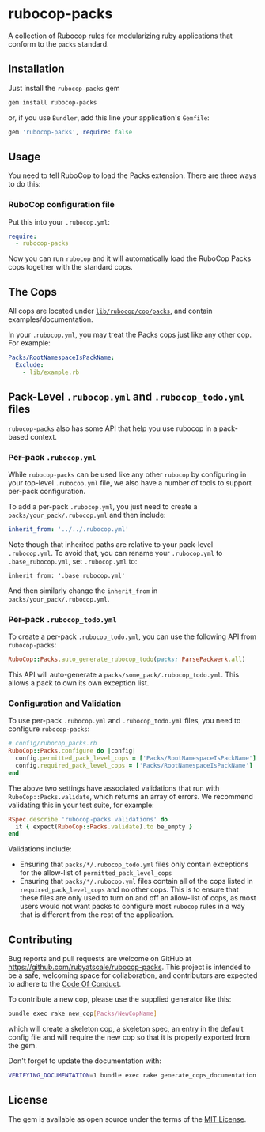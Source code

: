 # rubocop-packs

A collection of Rubocop rules for modularizing ruby applications that conform to the `packs` standard.

## Installation

Just install the `rubocop-packs` gem

```sh
gem install rubocop-packs
```
or, if you use `Bundler`, add this line your application's `Gemfile`:

```ruby
gem 'rubocop-packs', require: false
```

## Usage

You need to tell RuboCop to load the Packs extension. There are three ways to do this:

### RuboCop configuration file

Put this into your `.rubocop.yml`:

```yaml
require:
  - rubocop-packs
```

Now you can run `rubocop` and it will automatically load the RuboCop Packs cops together with the standard cops.

## The Cops
All cops are located under [`lib/rubocop/cop/packs`](lib/rubocop/cop/packs), and contain examples/documentation.

In your `.rubocop.yml`, you may treat the Packs cops just like any other cop. For example:

```yaml
Packs/RootNamespaceIsPackName:
  Exclude:
    - lib/example.rb
```

## Pack-Level `.rubocop.yml` and `.rubocop_todo.yml` files
`rubocop-packs` also has some API that help you use rubocop in a pack-based context.

### Per-pack `.rubocop.yml`
While `rubocop-packs` can be used like any other `rubocop` by configuring in your top-level `.rubocop.yml` file, we also have a number of tools to support per-pack configuration.

To add a per-pack `.rubocop.yml`, you just need to create a `packs/your_pack/.rubocop.yml` and then include:
```yml
inherit_from: '../../.rubocop.yml'
```

Note though that inherited paths are relative to your pack-level `.rubocop.yml`. To avoid that, you can rename your `.rubocop.yml` to `.base_rubocop.yml`, set `.rubocop.yml` to:
```
inherit_from: '.base_rubocop.yml'
```
And then similarly change the `inherit_from` in `packs/your_pack/.rubocop.yml`.

### Per-pack `.rubocop_todo.yml`
To create a per-pack `.rubocop_todo.yml`, you can use the following API from `rubocop-packs`:
```ruby
RuboCop::Packs.auto_generate_rubocop_todo(packs: ParsePackwerk.all)
```
This API will auto-generate a `packs/some_pack/.rubocop_todo.yml`. This allows a pack to own its own exception list.

### Configuration and Validation
To use per-pack `.rubocop.yml` and `.rubocop_todo.yml` files, you need to configure `rubocop-packs`:
```ruby
# config/rubocop_packs.rb
RuboCop::Packs.configure do |config|
  config.permitted_pack_level_cops = ['Packs/RootNamespaceIsPackName']
  config.required_pack_level_cops = ['Packs/RootNamespaceIsPackName']
end
```

The above two settings have associated validations that run with `RuboCop::Packs.validate`, which returns an array of errors. We recommend validating this in your test suite, for example:
```ruby
RSpec.describe 'rubocop-packs validations' do
  it { expect(RuboCop::Packs.validate).to be_empty }
end
```

Validations include:
- Ensuring that `packs/*/.rubocop_todo.yml` files only contain exceptions for the allow-list of `permitted_pack_level_cops`
- Ensuring that `packs/*/.rubocop.yml` files contain all of the cops listed in `required_pack_level_cops` and no other cops. This is to ensure that these files are only used to turn on and off an allow-list of cops, as most users would not want packs to configure most `rubocop` rules in a way that is different from the rest of the application.

## Contributing

Bug reports and pull requests are welcome on GitHub at https://github.com/rubyatscale/rubocop-packs. This project is intended to be a safe, welcoming space for collaboration, and contributors are expected to adhere to the [Code Of Conduct](CODE_OF_CONDUCT.MD).

To contribute a new cop, please use the supplied generator like this:

```sh
bundle exec rake new_cop[Packs/NewCopName]
```

which will create a skeleton cop, a skeleton spec, an entry in the default config file and will require the new cop so that it is properly exported from the gem.

Don't forget to update the documentation with:

```sh
VERIFYING_DOCUMENTATION=1 bundle exec rake generate_cops_documentation
```

## License

The gem is available as open source under the terms of the [MIT License](https://github.com/Shopify/rubocop-packs/blob/main/LICENSE.txt).
